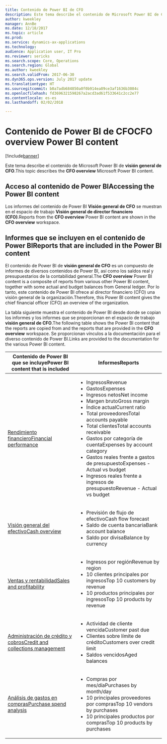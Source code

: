 ```yaml
---
title: Contenido de Power BI de CFO
description: Este tema describe el contenido de Microsoft Power BI de CFO.
author: kweekley
manager: AnnBe
ms.date: 12/18/2017
ms.topic: article
ms.prod: 
ms.service: dynamics-ax-applications
ms.technology: 
audience: Application user, IT Pro
ms.reviewer: sericks
ms.search.scope: Core, Operations
ms.search.region: Global
ms.author: kweekley
ms.search.validFrom: 2017-06-30
ms.dyn365.ops.version: July 2017 update
ms.translationtype: HT
ms.sourcegitcommit: b0a7adb684850a0f0b914ea89ce3af1636b3084c
ms.openlocfilehash: fd3696321598267a2acd3ad61f533641c2cc2e77
ms.contentlocale: es-es
ms.lasthandoff: 02/02/2018

---
```


# <a name="cfo-overview-power-bi-content"></a><span data-ttu-id="e1c3c-103">Contenido de Power BI de CFO</span><span class="sxs-lookup"><span data-stu-id="e1c3c-103">CFO overview Power BI content</span></span>

[!include[banner](../includes/banner.md)]


<span data-ttu-id="e1c3c-104">Este tema describe el contenido de Microsoft Power BI de **visión general de CFO**.</span><span class="sxs-lookup"><span data-stu-id="e1c3c-104">This topic describes the **CFO overview** Microsoft Power BI content.</span></span> 

## <a name="accessing-the-power-bi-content"></a><span data-ttu-id="e1c3c-105">Acceso al contenido de Power BI</span><span class="sxs-lookup"><span data-stu-id="e1c3c-105">Accessing the Power BI content</span></span>

<span data-ttu-id="e1c3c-106">Los informes del contenido de Power BI **Visión general de CFO** se muestran en el espacio de trabajo **Visión general de director financiero (CFO)**.</span><span class="sxs-lookup"><span data-stu-id="e1c3c-106">Reports from the **CFO overview** Power BI content are shown in the **CFO overview** workspace.</span></span>

## <a name="reports-that-are-included-in-the-power-bi-content"></a><span data-ttu-id="e1c3c-107">Informes que se incluyen en el contenido de Power BI</span><span class="sxs-lookup"><span data-stu-id="e1c3c-107">Reports that are included in the Power BI content</span></span>
<span data-ttu-id="e1c3c-108">El contenido de Power BI de **visión general de CFO** es un compuesto de informes de diversos contenidos de Power BI, así como los saldos real y presupuestarios de la contabilidad general.</span><span class="sxs-lookup"><span data-stu-id="e1c3c-108">The **CFO overview** Power BI content is a composite of reports from various other Power BI content, together with some actual and budget balances from General ledger.</span></span> <span data-ttu-id="e1c3c-109">Por lo tanto, este contenido de Power BI ofrece al director financiero (CFO) una visión general de la organización.</span><span class="sxs-lookup"><span data-stu-id="e1c3c-109">Therefore, this Power BI content gives the chief financial officer (CFO) an overview of the organization.</span></span>

<span data-ttu-id="e1c3c-110">La tabla siguiente muestra el contenido de Power BI desde donde se copian los informes y los informes que se proporcionan en el espacio de trabajo **visión general de CFO**.</span><span class="sxs-lookup"><span data-stu-id="e1c3c-110">The following table shows the Power BI content that the reports are copied from and the reports that are provided in the **CFO overview** workspace.</span></span> <span data-ttu-id="e1c3c-111">Se proporcionan vínculos a la documentación para el diverso contenido de Power BI.</span><span class="sxs-lookup"><span data-stu-id="e1c3c-111">Links are provided to the documentation for the various Power BI content.</span></span>

| <span data-ttu-id="e1c3c-112">Contenido de Power BI que se incluye</span><span class="sxs-lookup"><span data-stu-id="e1c3c-112">Power BI content that is included</span></span>     | <span data-ttu-id="e1c3c-113">Informes</span><span class="sxs-lookup"><span data-stu-id="e1c3c-113">Reports</span></span> |
|---------------------------------------|---------|
| [<span data-ttu-id="e1c3c-114">Rendimiento financiero</span><span class="sxs-lookup"><span data-stu-id="e1c3c-114">Financial performance</span></span>](financial-performance-power-bi-content-pack.md) | <ul><li><span data-ttu-id="e1c3c-115">Ingresos</span><span class="sxs-lookup"><span data-stu-id="e1c3c-115">Revenue</span></span></li><li><span data-ttu-id="e1c3c-116">Gastos</span><span class="sxs-lookup"><span data-stu-id="e1c3c-116">Expenses</span></span></li><li><span data-ttu-id="e1c3c-117">Ingresos netos</span><span class="sxs-lookup"><span data-stu-id="e1c3c-117">Net income</span></span></li><li><span data-ttu-id="e1c3c-118">Margen bruto</span><span class="sxs-lookup"><span data-stu-id="e1c3c-118">Gross margin</span></span></li><li><span data-ttu-id="e1c3c-119">Índice actual</span><span class="sxs-lookup"><span data-stu-id="e1c3c-119">Current ratio</span></span></li><li><span data-ttu-id="e1c3c-120">Total proveedores</span><span class="sxs-lookup"><span data-stu-id="e1c3c-120">Total accounts payable</span></span></li><li><span data-ttu-id="e1c3c-121">Total clientes</span><span class="sxs-lookup"><span data-stu-id="e1c3c-121">Total accounts receivable</span></span></li><li><span data-ttu-id="e1c3c-122">Gastos por categoría de cuenta</span><span class="sxs-lookup"><span data-stu-id="e1c3c-122">Expenses by account category</span></span></li><li><span data-ttu-id="e1c3c-123">Gastos reales frente a gastos de presupuesto</span><span class="sxs-lookup"><span data-stu-id="e1c3c-123">Expenses - Actual vs budget</span></span></li><li><span data-ttu-id="e1c3c-124">Ingresos reales frente a ingresos de presupuesto</span><span class="sxs-lookup"><span data-stu-id="e1c3c-124">Revenue - Actual vs budget</span></span></li></ul> |
| [<span data-ttu-id="e1c3c-125">Visión general del efectivo</span><span class="sxs-lookup"><span data-stu-id="e1c3c-125">Cash overview</span></span>](../../financials/cash-bank-management/Cash-Overview-Power-BI-content.md) | <ul><li><span data-ttu-id="e1c3c-126">Previsión de flujo de efectivo</span><span class="sxs-lookup"><span data-stu-id="e1c3c-126">Cash flow forecast</span></span></li><li><span data-ttu-id="e1c3c-127">Saldo de cuenta bancaria</span><span class="sxs-lookup"><span data-stu-id="e1c3c-127">Bank account balance</span></span></li><li><span data-ttu-id="e1c3c-128">Saldo por divisa</span><span class="sxs-lookup"><span data-stu-id="e1c3c-128">Balance by currency</span></span></li></ul> |
| [<span data-ttu-id="e1c3c-129">Ventas y rentabilidad</span><span class="sxs-lookup"><span data-stu-id="e1c3c-129">Sales and profitability</span></span>](sales-profitability-performance-content-pack.md) | <ul><li><span data-ttu-id="e1c3c-130">Ingresos por región</span><span class="sxs-lookup"><span data-stu-id="e1c3c-130">Revenue by region</span></span></li><li><span data-ttu-id="e1c3c-131">10 clientes principales por ingresos</span><span class="sxs-lookup"><span data-stu-id="e1c3c-131">Top 10 customers by revenue</span></span></li><li><span data-ttu-id="e1c3c-132">10 productos principales por ingresos</span><span class="sxs-lookup"><span data-stu-id="e1c3c-132">Top 10 products by revenue</span></span></li></ul> |
| [<span data-ttu-id="e1c3c-133">Administración de crédito y cobros</span><span class="sxs-lookup"><span data-stu-id="e1c3c-133">Credit and collections management</span></span>](../../financials/accounts-receivable/credit-collections-power-bi.md) | <ul><li><span data-ttu-id="e1c3c-134">Actividad de cliente vencida</span><span class="sxs-lookup"><span data-stu-id="e1c3c-134">Customer past due</span></span></li><li><span data-ttu-id="e1c3c-135">Clientes sobre límite de crédito</span><span class="sxs-lookup"><span data-stu-id="e1c3c-135">Customers over credit limit</span></span></li><li><span data-ttu-id="e1c3c-136">Saldos vencidos</span><span class="sxs-lookup"><span data-stu-id="e1c3c-136">Aged balances</span></span></li></ul> |
| [<span data-ttu-id="e1c3c-137">Análisis de gastos en compras</span><span class="sxs-lookup"><span data-stu-id="e1c3c-137">Purchase spend analysis</span></span>](../../financials/accounts-receivable/credit-collections-power-bi.md) | <ul><li><span data-ttu-id="e1c3c-138">Compras por mes/día</span><span class="sxs-lookup"><span data-stu-id="e1c3c-138">Purchases by month/day</span></span></li><li><span data-ttu-id="e1c3c-139">10 principales proveedores por compras</span><span class="sxs-lookup"><span data-stu-id="e1c3c-139">Top 10 vendors by purchases</span></span></li><li><span data-ttu-id="e1c3c-140">10 principales productos por compras</span><span class="sxs-lookup"><span data-stu-id="e1c3c-140">Top 10 products by purchases</span></span></li></ul> |



